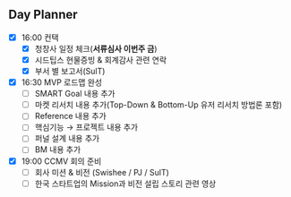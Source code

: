 ## Day Planner
- [x] 16:00 컨택
	- [x] 청창사 일정 체크(**서류심사 이번주 금**)
	- [x] 시드팁스 현물증빙 & 회계감사 관련 연락
	- [x] 부서 별 보고서(SulT)
- [x] 16:30 MVP 로드맵 완성
	- [ ] SMART Goal 내용 추가
	- [ ] 마켓 리서치 내용 추가(Top-Down & Bottom-Up 유저 리서치 방법론 포함)
	- [ ] Reference 내용 추가
	- [ ] 핵심기능 → 프로젝트 내용 추가
	- [ ] 퍼널 설계 내용 추가
	- [ ] BM 내용 추가
- [x] 19:00 CCMV 회의 준비
	- [ ] 회사 미션 & 비전 (Swishee / PJ / SulT)
	- [ ] 한국 스타트업의 Mission과 비전 설립 스토리 관련 영상